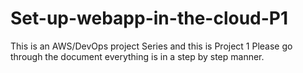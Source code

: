 # Set-up-webapp-in-the-cloud-P1
This is an AWS/DevOps project Series and this is Project 1
Please go through the document everything is in a step by step manner.
